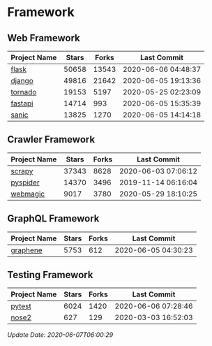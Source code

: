 # Framework

## Web Framework

| Project Name | Stars | Forks | Last Commit |
| ------------ | ----- | ----- | ----------- |
| [flask](https://github.com/pallets/flask) | 50658 | 13543 | 2020-06-06 04:48:37 |
| [django](https://github.com/django/django) | 49816 | 21642 | 2020-06-05 19:13:36 |
| [tornado](https://github.com/tornadoweb/tornado) | 19153 | 5197 | 2020-05-25 02:23:09 |
| [fastapi](https://github.com/tiangolo/fastapi) | 14714 | 993 | 2020-06-05 15:35:39 |
| [sanic](https://github.com/huge-success/sanic) | 13825 | 1270 | 2020-06-05 14:14:18 |

## Crawler Framework

| Project Name | Stars | Forks | Last Commit |
| ------------ | ----- | ----- | ----------- |
| [scrapy](https://github.com/scrapy/scrapy) | 37343 | 8628 | 2020-06-03 07:06:12 |
| [pyspider](https://github.com/binux/pyspider) | 14370 | 3496 | 2019-11-14 06:16:04 |
| [webmagic](https://github.com/code4craft/webmagic) | 9017 | 3780 | 2020-05-29 18:10:25 |

## GraphQL Framework

| Project Name | Stars | Forks | Last Commit |
| ------------ | ----- | ----- | ----------- |
| [graphene](https://github.com/graphql-python/graphene) | 5753 | 612 | 2020-06-05 04:30:23 |

## Testing Framework

| Project Name | Stars | Forks | Last Commit |
| ------------ | ----- | ----- | ----------- |
| [pytest](https://github.com/pytest-dev/pytest) | 6024 | 1420 | 2020-06-06 07:28:46 |
| [nose2](https://github.com/nose-devs/nose2) | 627 | 129 | 2020-03-03 16:52:03 |

*Update Date: 2020-06-07T06:00:29*